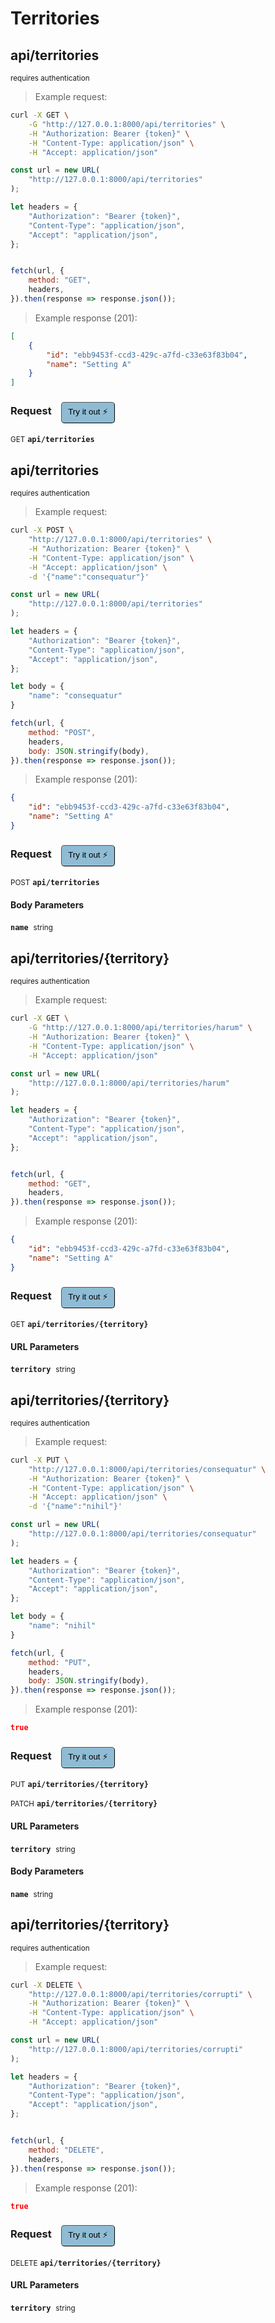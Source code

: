 # Territories


## api/territories

<small class="badge badge-darkred">requires authentication</small>



> Example request:

```bash
curl -X GET \
    -G "http://127.0.0.1:8000/api/territories" \
    -H "Authorization: Bearer {token}" \
    -H "Content-Type: application/json" \
    -H "Accept: application/json"
```

```javascript
const url = new URL(
    "http://127.0.0.1:8000/api/territories"
);

let headers = {
    "Authorization": "Bearer {token}",
    "Content-Type": "application/json",
    "Accept": "application/json",
};


fetch(url, {
    method: "GET",
    headers,
}).then(response => response.json());
```


> Example response (201):

```json
[
    {
        "id": "ebb9453f-ccd3-429c-a7fd-c33e63f83b04",
        "name": "Setting A"
    }
]
```
<div id="execution-results-GETapi-territories" hidden>
    <blockquote>Received response<span id="execution-response-status-GETapi-territories"></span>:</blockquote>
    <pre class="json"><code id="execution-response-content-GETapi-territories"></code></pre>
</div>
<div id="execution-error-GETapi-territories" hidden>
    <blockquote>Request failed with error:</blockquote>
    <pre><code id="execution-error-message-GETapi-territories"></code></pre>
</div>
<form id="form-GETapi-territories" data-method="GET" data-path="api/territories" data-authed="1" data-hasfiles="0" data-headers='{"Authorization":"Bearer {token}","Content-Type":"application\/json","Accept":"application\/json"}' onsubmit="event.preventDefault(); executeTryOut('GETapi-territories', this);">
<h3>
    Request&nbsp;&nbsp;&nbsp;
        <button type="button" style="background-color: #8fbcd4; padding: 5px 10px; border-radius: 5px; border-width: thin;" id="btn-tryout-GETapi-territories" onclick="tryItOut('GETapi-territories');">Try it out ⚡</button>
    <button type="button" style="background-color: #c97a7e; padding: 5px 10px; border-radius: 5px; border-width: thin;" id="btn-canceltryout-GETapi-territories" onclick="cancelTryOut('GETapi-territories');" hidden>Cancel</button>&nbsp;&nbsp;
    <button type="submit" style="background-color: #6ac174; padding: 5px 10px; border-radius: 5px; border-width: thin;" id="btn-executetryout-GETapi-territories" hidden>Send Request 💥</button>
    </h3>
<p>
<small class="badge badge-green">GET</small>
 <b><code>api/territories</code></b>
</p>
<p>
<label id="auth-GETapi-territories" hidden>Authorization header: <b><code>Bearer </code></b><input type="text" name="Authorization" data-prefix="Bearer " data-endpoint="GETapi-territories" data-component="header"></label>
</p>
</form>


## api/territories

<small class="badge badge-darkred">requires authentication</small>



> Example request:

```bash
curl -X POST \
    "http://127.0.0.1:8000/api/territories" \
    -H "Authorization: Bearer {token}" \
    -H "Content-Type: application/json" \
    -H "Accept: application/json" \
    -d '{"name":"consequatur"}'

```

```javascript
const url = new URL(
    "http://127.0.0.1:8000/api/territories"
);

let headers = {
    "Authorization": "Bearer {token}",
    "Content-Type": "application/json",
    "Accept": "application/json",
};

let body = {
    "name": "consequatur"
}

fetch(url, {
    method: "POST",
    headers,
    body: JSON.stringify(body),
}).then(response => response.json());
```


> Example response (201):

```json
{
    "id": "ebb9453f-ccd3-429c-a7fd-c33e63f83b04",
    "name": "Setting A"
}
```
<div id="execution-results-POSTapi-territories" hidden>
    <blockquote>Received response<span id="execution-response-status-POSTapi-territories"></span>:</blockquote>
    <pre class="json"><code id="execution-response-content-POSTapi-territories"></code></pre>
</div>
<div id="execution-error-POSTapi-territories" hidden>
    <blockquote>Request failed with error:</blockquote>
    <pre><code id="execution-error-message-POSTapi-territories"></code></pre>
</div>
<form id="form-POSTapi-territories" data-method="POST" data-path="api/territories" data-authed="1" data-hasfiles="0" data-headers='{"Authorization":"Bearer {token}","Content-Type":"application\/json","Accept":"application\/json"}' onsubmit="event.preventDefault(); executeTryOut('POSTapi-territories', this);">
<h3>
    Request&nbsp;&nbsp;&nbsp;
        <button type="button" style="background-color: #8fbcd4; padding: 5px 10px; border-radius: 5px; border-width: thin;" id="btn-tryout-POSTapi-territories" onclick="tryItOut('POSTapi-territories');">Try it out ⚡</button>
    <button type="button" style="background-color: #c97a7e; padding: 5px 10px; border-radius: 5px; border-width: thin;" id="btn-canceltryout-POSTapi-territories" onclick="cancelTryOut('POSTapi-territories');" hidden>Cancel</button>&nbsp;&nbsp;
    <button type="submit" style="background-color: #6ac174; padding: 5px 10px; border-radius: 5px; border-width: thin;" id="btn-executetryout-POSTapi-territories" hidden>Send Request 💥</button>
    </h3>
<p>
<small class="badge badge-black">POST</small>
 <b><code>api/territories</code></b>
</p>
<p>
<label id="auth-POSTapi-territories" hidden>Authorization header: <b><code>Bearer </code></b><input type="text" name="Authorization" data-prefix="Bearer " data-endpoint="POSTapi-territories" data-component="header"></label>
</p>
<h4 class="fancy-heading-panel"><b>Body Parameters</b></h4>
<p>
<b><code>name</code></b>&nbsp;&nbsp;<small>string</small>  &nbsp;
<input type="text" name="name" data-endpoint="POSTapi-territories" data-component="body" required  hidden>
<br>

</p>

</form>


## api/territories/{territory}

<small class="badge badge-darkred">requires authentication</small>



> Example request:

```bash
curl -X GET \
    -G "http://127.0.0.1:8000/api/territories/harum" \
    -H "Authorization: Bearer {token}" \
    -H "Content-Type: application/json" \
    -H "Accept: application/json"
```

```javascript
const url = new URL(
    "http://127.0.0.1:8000/api/territories/harum"
);

let headers = {
    "Authorization": "Bearer {token}",
    "Content-Type": "application/json",
    "Accept": "application/json",
};


fetch(url, {
    method: "GET",
    headers,
}).then(response => response.json());
```


> Example response (201):

```json
{
    "id": "ebb9453f-ccd3-429c-a7fd-c33e63f83b04",
    "name": "Setting A"
}
```
<div id="execution-results-GETapi-territories--territory-" hidden>
    <blockquote>Received response<span id="execution-response-status-GETapi-territories--territory-"></span>:</blockquote>
    <pre class="json"><code id="execution-response-content-GETapi-territories--territory-"></code></pre>
</div>
<div id="execution-error-GETapi-territories--territory-" hidden>
    <blockquote>Request failed with error:</blockquote>
    <pre><code id="execution-error-message-GETapi-territories--territory-"></code></pre>
</div>
<form id="form-GETapi-territories--territory-" data-method="GET" data-path="api/territories/{territory}" data-authed="1" data-hasfiles="0" data-headers='{"Authorization":"Bearer {token}","Content-Type":"application\/json","Accept":"application\/json"}' onsubmit="event.preventDefault(); executeTryOut('GETapi-territories--territory-', this);">
<h3>
    Request&nbsp;&nbsp;&nbsp;
        <button type="button" style="background-color: #8fbcd4; padding: 5px 10px; border-radius: 5px; border-width: thin;" id="btn-tryout-GETapi-territories--territory-" onclick="tryItOut('GETapi-territories--territory-');">Try it out ⚡</button>
    <button type="button" style="background-color: #c97a7e; padding: 5px 10px; border-radius: 5px; border-width: thin;" id="btn-canceltryout-GETapi-territories--territory-" onclick="cancelTryOut('GETapi-territories--territory-');" hidden>Cancel</button>&nbsp;&nbsp;
    <button type="submit" style="background-color: #6ac174; padding: 5px 10px; border-radius: 5px; border-width: thin;" id="btn-executetryout-GETapi-territories--territory-" hidden>Send Request 💥</button>
    </h3>
<p>
<small class="badge badge-green">GET</small>
 <b><code>api/territories/{territory}</code></b>
</p>
<p>
<label id="auth-GETapi-territories--territory-" hidden>Authorization header: <b><code>Bearer </code></b><input type="text" name="Authorization" data-prefix="Bearer " data-endpoint="GETapi-territories--territory-" data-component="header"></label>
</p>
<h4 class="fancy-heading-panel"><b>URL Parameters</b></h4>
<p>
<b><code>territory</code></b>&nbsp;&nbsp;<small>string</small>  &nbsp;
<input type="text" name="territory" data-endpoint="GETapi-territories--territory-" data-component="url" required  hidden>
<br>

</p>
</form>


## api/territories/{territory}

<small class="badge badge-darkred">requires authentication</small>



> Example request:

```bash
curl -X PUT \
    "http://127.0.0.1:8000/api/territories/consequatur" \
    -H "Authorization: Bearer {token}" \
    -H "Content-Type: application/json" \
    -H "Accept: application/json" \
    -d '{"name":"nihil"}'

```

```javascript
const url = new URL(
    "http://127.0.0.1:8000/api/territories/consequatur"
);

let headers = {
    "Authorization": "Bearer {token}",
    "Content-Type": "application/json",
    "Accept": "application/json",
};

let body = {
    "name": "nihil"
}

fetch(url, {
    method: "PUT",
    headers,
    body: JSON.stringify(body),
}).then(response => response.json());
```


> Example response (201):

```json
true
```
<div id="execution-results-PUTapi-territories--territory-" hidden>
    <blockquote>Received response<span id="execution-response-status-PUTapi-territories--territory-"></span>:</blockquote>
    <pre class="json"><code id="execution-response-content-PUTapi-territories--territory-"></code></pre>
</div>
<div id="execution-error-PUTapi-territories--territory-" hidden>
    <blockquote>Request failed with error:</blockquote>
    <pre><code id="execution-error-message-PUTapi-territories--territory-"></code></pre>
</div>
<form id="form-PUTapi-territories--territory-" data-method="PUT" data-path="api/territories/{territory}" data-authed="1" data-hasfiles="0" data-headers='{"Authorization":"Bearer {token}","Content-Type":"application\/json","Accept":"application\/json"}' onsubmit="event.preventDefault(); executeTryOut('PUTapi-territories--territory-', this);">
<h3>
    Request&nbsp;&nbsp;&nbsp;
        <button type="button" style="background-color: #8fbcd4; padding: 5px 10px; border-radius: 5px; border-width: thin;" id="btn-tryout-PUTapi-territories--territory-" onclick="tryItOut('PUTapi-territories--territory-');">Try it out ⚡</button>
    <button type="button" style="background-color: #c97a7e; padding: 5px 10px; border-radius: 5px; border-width: thin;" id="btn-canceltryout-PUTapi-territories--territory-" onclick="cancelTryOut('PUTapi-territories--territory-');" hidden>Cancel</button>&nbsp;&nbsp;
    <button type="submit" style="background-color: #6ac174; padding: 5px 10px; border-radius: 5px; border-width: thin;" id="btn-executetryout-PUTapi-territories--territory-" hidden>Send Request 💥</button>
    </h3>
<p>
<small class="badge badge-darkblue">PUT</small>
 <b><code>api/territories/{territory}</code></b>
</p>
<p>
<small class="badge badge-purple">PATCH</small>
 <b><code>api/territories/{territory}</code></b>
</p>
<p>
<label id="auth-PUTapi-territories--territory-" hidden>Authorization header: <b><code>Bearer </code></b><input type="text" name="Authorization" data-prefix="Bearer " data-endpoint="PUTapi-territories--territory-" data-component="header"></label>
</p>
<h4 class="fancy-heading-panel"><b>URL Parameters</b></h4>
<p>
<b><code>territory</code></b>&nbsp;&nbsp;<small>string</small>  &nbsp;
<input type="text" name="territory" data-endpoint="PUTapi-territories--territory-" data-component="url" required  hidden>
<br>

</p>
<h4 class="fancy-heading-panel"><b>Body Parameters</b></h4>
<p>
<b><code>name</code></b>&nbsp;&nbsp;<small>string</small>  &nbsp;
<input type="text" name="name" data-endpoint="PUTapi-territories--territory-" data-component="body" required  hidden>
<br>

</p>

</form>


## api/territories/{territory}

<small class="badge badge-darkred">requires authentication</small>



> Example request:

```bash
curl -X DELETE \
    "http://127.0.0.1:8000/api/territories/corrupti" \
    -H "Authorization: Bearer {token}" \
    -H "Content-Type: application/json" \
    -H "Accept: application/json"
```

```javascript
const url = new URL(
    "http://127.0.0.1:8000/api/territories/corrupti"
);

let headers = {
    "Authorization": "Bearer {token}",
    "Content-Type": "application/json",
    "Accept": "application/json",
};


fetch(url, {
    method: "DELETE",
    headers,
}).then(response => response.json());
```


> Example response (201):

```json
true
```
<div id="execution-results-DELETEapi-territories--territory-" hidden>
    <blockquote>Received response<span id="execution-response-status-DELETEapi-territories--territory-"></span>:</blockquote>
    <pre class="json"><code id="execution-response-content-DELETEapi-territories--territory-"></code></pre>
</div>
<div id="execution-error-DELETEapi-territories--territory-" hidden>
    <blockquote>Request failed with error:</blockquote>
    <pre><code id="execution-error-message-DELETEapi-territories--territory-"></code></pre>
</div>
<form id="form-DELETEapi-territories--territory-" data-method="DELETE" data-path="api/territories/{territory}" data-authed="1" data-hasfiles="0" data-headers='{"Authorization":"Bearer {token}","Content-Type":"application\/json","Accept":"application\/json"}' onsubmit="event.preventDefault(); executeTryOut('DELETEapi-territories--territory-', this);">
<h3>
    Request&nbsp;&nbsp;&nbsp;
        <button type="button" style="background-color: #8fbcd4; padding: 5px 10px; border-radius: 5px; border-width: thin;" id="btn-tryout-DELETEapi-territories--territory-" onclick="tryItOut('DELETEapi-territories--territory-');">Try it out ⚡</button>
    <button type="button" style="background-color: #c97a7e; padding: 5px 10px; border-radius: 5px; border-width: thin;" id="btn-canceltryout-DELETEapi-territories--territory-" onclick="cancelTryOut('DELETEapi-territories--territory-');" hidden>Cancel</button>&nbsp;&nbsp;
    <button type="submit" style="background-color: #6ac174; padding: 5px 10px; border-radius: 5px; border-width: thin;" id="btn-executetryout-DELETEapi-territories--territory-" hidden>Send Request 💥</button>
    </h3>
<p>
<small class="badge badge-red">DELETE</small>
 <b><code>api/territories/{territory}</code></b>
</p>
<p>
<label id="auth-DELETEapi-territories--territory-" hidden>Authorization header: <b><code>Bearer </code></b><input type="text" name="Authorization" data-prefix="Bearer " data-endpoint="DELETEapi-territories--territory-" data-component="header"></label>
</p>
<h4 class="fancy-heading-panel"><b>URL Parameters</b></h4>
<p>
<b><code>territory</code></b>&nbsp;&nbsp;<small>string</small>  &nbsp;
<input type="text" name="territory" data-endpoint="DELETEapi-territories--territory-" data-component="url" required  hidden>
<br>

</p>
</form>




